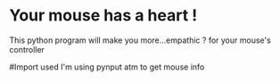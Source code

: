 # Your mouse has a heart !
This python program will make you more...empathic ? for your mouse's controller

#Import used
I'm using pynput atm to get mouse info


